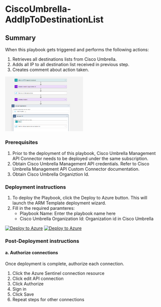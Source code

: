 # CiscoUmbrella-AddIpToDestinationList

## Summary

When  this playbook gets triggered and performs the following actions:

1. Retrieves all destinations lists from Cisco Umbrella.
2. Adds all IP to all destination list received in previous step.
4. Creates comment about action taken.

<img src="./Images/playbook_screenshot.png" width="50%"/><br>

### Prerequisites

1. Prior to the deployment of this playbook, Cisco Umbrella Management API Connector needs to be deployed under the same subscription.
2. Obtain Cisco Umbrella Management API credentials. Refer to Cisco Umbrella Management API Custom Connector documentation.
3. Obtain Cisco Umbrella Organiztion Id.

### Deployment instructions

1. To deploy the Playbook, click the Deploy to Azure button. This will launch the ARM Template deployment wizard.
2. Fill in the required paramteres:
    * Playbook Name: Enter the playbook name here
    * Cisco Umbrella Organization Id: Organization id in Cisco Umbrella

[![Deploy to Azure](https://aka.ms/deploytoazurebutton)](https://portal.azure.com/#create/Microsoft.Template/uri/https%3A%2F%2Fraw.githubusercontent.com%2FAzure%2FAzure-Sentinel%2Fmaster%2FSolutions%2FCiscoUmbrella%2FPlaybooksk%2FPlaybooks%2FCiscoUmbrella-AddIpToDestinationList%2Fazuredeploy.json) [![Deploy to Azure](https://aka.ms/deploytoazuregovbutton)](https://portal.azure.us/#create/Microsoft.Template/uri/https%3A%2F%2Fraw.githubusercontent.com%2FAzure%2FAzure-Sentinel%2Fmaster%2FSolutions%2FCiscoUmbrella%2FPlaybooks%2FPlaybooks%2FCiscoUmbrella-AddIpToDestinationList%2Fazuredeploy.json)

### Post-Deployment instructions

#### a. Authorize connections

Once deployment is complete, authorize each connection.

1. Click the Azure Sentinel connection resource
2. Click edit API connection
3. Click Authorize
4. Sign in
5. Click Save
6. Repeat steps for other connections

